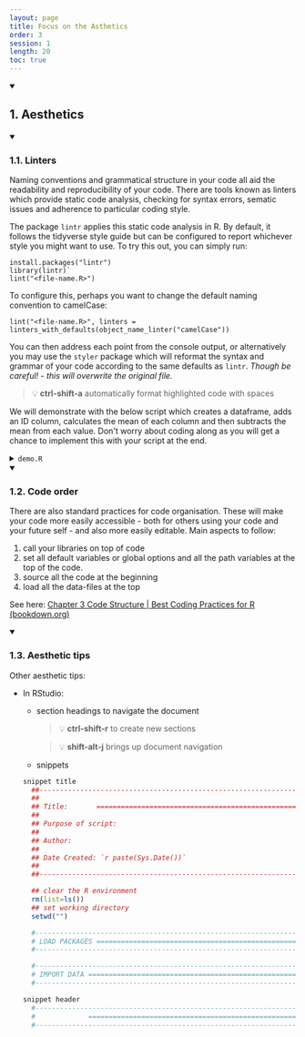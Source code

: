 ```yaml
---
layout: page
title: Focus on the Asthetics
order: 3
session: 1
length: 20
toc: true
---
```



<details open>
    <summary><h2>1. Aesthetics</h2></summary>

<details open>
    <summary><h3>1.1. Linters</h3></summary>

Naming conventions and grammatical structure in your code all aid the readability and reproducibility of your code. There are tools known as linters which provide static code analysis, checking for syntax errors, sematic issues and adherence to particular coding style. 

The package `lintr` applies this static code analysis in R. By default, it follows the tidyverse style guide but can be configured to report whichever style you might want to use. To try this out, you can simply run: 

~~~
install.packages("lintr")
library(lintr)`
lint("<file-name.R>")
~~~

To configure this, perhaps you want to change the default naming convention to camelCase:

`lint("<file-name.R>", linters = linters_with_defaults(object_name_linter("camelCase"))`

You can then address each point from the console output, or alternatively you may use the `styler` package which will reformat the syntax and grammar of your code according to the same defaults as `lintr`. *Though be careful! - this will overwrite the original file.* 

> 💡 **ctrl-shift-a**        automatically format highlighted code with spaces

We will demonstrate with the below script which creates a dataframe, adds an ID column, calculates the mean of each column and then subtracts the mean from each value. Don't worry about coding along as you will get a chance to implement this with your script at the end.

<details>
    <summary><code>demo.R</code></summary>
    
```r
times=400000
cols=100
data<- as.data.frame(matrix(rnorm(times*cols, mean= 5),
                           ncol =cols))
data <-cbind(id =paste0("E",seq_len(times)), data)


## store in new variable
newData <- data

## column means
means <- apply(newData[, names(newData)!="id"], 2, mean)

## minus mean from each column
for (i in 1:length(means)) {
  newData[,names(newData) != "id"][,i] <-newData[,names(newData) != "id"][, i] - means[i]
}    
```

</details>
</details>         
<details open>
<summary><h3>1.2. Code order</h3></summary>

There are also standard practices for code organisation. These will make your code more easily accessible - both for others using your code and your future self - and also more easily editable. Main aspects to follow:

1. call your libraries on top of code
2. set all default variables or global options and all the path variables at the top of the code.
3. source all the code at the beginning
4. load all the data-files at the top

See here: [Chapter 3 Code Structure | Best Coding Practices for R (bookdown.org)](https://bookdown.org/content/d1e53ac9-28ce-472f-bc2c-f499f18264a3/code.html)

</details>         
<details open>
<summary><h3>1.3. Aesthetic tips</h3></summary>
Other aesthetic tips:

- In RStudio:
    - section headings to navigate the document
        
        > 💡 **ctrl-shift-r**       to create new sections
        
        > 💡 **shift-alt-j**         brings up document navigation
        
        
    - snippets
    ```r
    snippet title
      ##---------------------------------------------------------------------#
      ##
      ## Title:       ========================================================
      ##
      ## Purpose of script:
      ##
      ## Author: 
      ##
      ## Date Created: `r paste(Sys.Date())`
      ##
      ##---------------------------------------------------------------------#

      ## clear the R environment
      rm(list=ls()) 
      ## set working directory
      setwd("")

      #----------------------------------------------------------------------#
      # LOAD PACKAGES ========================================================
      #----------------------------------------------------------------------#

      #----------------------------------------------------------------------#
      # IMPORT DATA ==========================================================
      #----------------------------------------------------------------------#

    snippet header
      #----------------------------------------------------------------------#
      #             ==========================================================
      #----------------------------------------------------------------------#
    ```

</details>
</details>